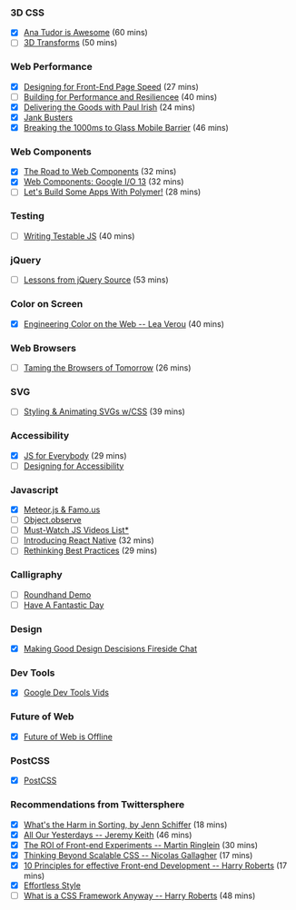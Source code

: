 ### 3D CSS
- [x] [Ana Tudor is Awesome](http://vimeo.com/98137613) (60 mins)
- [ ] [3D Transforms](http://vimeo.com/98137613) (50 mins)

### Web Performance
- [x] [Designing for Front-End Page Speed](https://www.youtube.com/watch?v=RtpVZ5OzJlc&feature=youtu.be) (27 mins)
- [ ] [Building for Performance and Resiliencee](http://vimeo.com/channels/smashingconf/102347448) (40 mins)
- [x] [Delivering the Goods with Paul Irish](https://www.youtube.com/watch?v=R8W_6xWphtw) (24 mins)
- [x] [Jank Busters](https://www.youtube.com/watch?v=hAzhayTnhEI#t=114)
- [x] [Breaking the 1000ms to Glass Mobile Barrier](https://www.youtube.com/watch?v=Il4swGfTOSM) (46 mins)

### Web Components
- [x] [The Road to Web Components](https://www.youtube.com/watch?v=6peu4KporaA) (32 mins)
- [x] [Web Components: Google I/O 13](https://www.youtube.com/watch?v=fqULJBBEVQE) (32 mins)
- [ ] [Let's Build Some Apps With Polymer!](https://www.youtube.com/watch?v=kV0hgdMpH28) (28 mins)

### Testing
- [ ] [Writing Testable JS](https://www.youtube.com/watch?v=OzjogCFO4Zo) (40 mins)

### jQuery
- [ ] [Lessons from jQuery Source](http://www.paulirish.com/2010/10-things-i-learned-from-the-jquery-source/) (53 mins)

### Color on Screen
- [x] [Engineering Color on the Web -- Lea Verou](http://vimeo.com/channels/smashingconf/96426732) (40 mins)

### Web Browsers
- [ ] [Taming the Browsers of Tomorrow](https://www.youtube.com/watch?v=toKRa0MsI4Q&list=UUyBAm31tEpZ17hka6ZvVqcg) (26 mins)

### SVG
- [ ] [Styling & Animating SVGs w/CSS](https://www.youtube.com/watch?v=hI9roqOKKO8) (39 mins)

### Accessibility
- [x] [JS for Everybody](https://www.youtube.com/watch?v=04DOp1F9Od4) (29 mins)
- [ ] [Designing for Accessibility](http://teamtreehouse.com/library/generate-london-2014/designing-for-accessibility)

### Javascript
- [x] [Meteor.js & Famo.us](https://www.youtube.com/watch?v=bmd-cXSGQAA&feature=youtu.be)
- [ ] [Object.observe](http://addyosmani.com/blog/the-future-of-data-binding-is-object-observe/)
- [ ] [Must-Watch JS Videos List*](https://github.com/AllThingsSmitty/must-watch-javascript)
- [ ] [Introducing React Native](https://www.youtube.com/watch?v=KVZ-P-ZI6W4) (32 mins)
- [ ] [Rethinking Best Practices](https://www.youtube.com/watch?v=x7cQ3mrcKaY) (29 mins)

### Calligraphy
- [ ] [Roundhand Demo](https://www.youtube.com/watch?v=F4165Pp8uns#t=38)
- [ ] [Have A Fantastic Day](https://www.youtube.com/watch?v=AcQPAHKxbQU)

### Design
- [x] [Making Good Design Descisions Fireside Chat](http://www.organizedwonder.com/videos/2449)

### Dev Tools
- [x] [Google Dev Tools Vids](http://discover-devtools.codeschool.com/)

### Future of Web
- [x] [Future of Web is Offline](https://vimeo.com/120474703)

### PostCSS
- [x] [PostCSS](https://www.youtube.com/watch?t=47&v=73dl5dk9z4Q)

### Recommendations from Twittersphere
- [x] [What's the Harm in Sorting, by Jenn Schiffer](https://www.youtube.com/watch?v=pj4U_W0OFoE&autoplay=1&app=desktop) (18 mins)
- [x] [All Our Yesterdays -- Jeremy Keith](https://vimeo.com/34269615) (46 mins)
- [x] [The ROI of Front-end Experiments -- Martin Ringlein](https://www.youtube.com/watch?v=AYrot4U9oLc&app=desktop) (30 mins)
- [x] [Thinking Beyond Scalable CSS -- Nicolas Gallagher](https://www.youtube.com/watch?v=L8w3v9m6G04) (17 mins)
- [x] [10 Principles for effective Front-end Development -- Harry Roberts](https://www.youtube.com/watch?v=8adsZeMQjGQ) (17 mins)
- [x] [Effortless Style](https://vimeo.com/101718785)
- [ ] [What is a CSS Framework Anyway -- Harry Roberts](https://vimeo.com/95734680) (48 mins)
